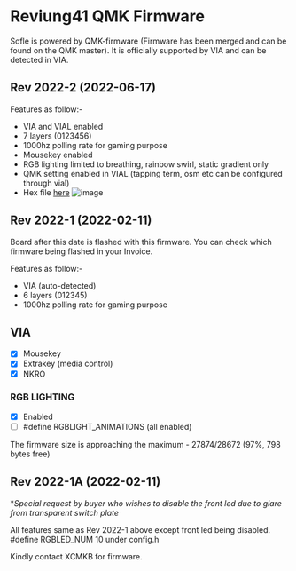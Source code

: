 # Reviung41 QMK Firmware

Sofle is powered by QMK-firmware (Firmware has been merged and can be found on the QMK master). It is officially supported by VIA and can be detected in VIA.

## Rev 2022-2 (2022-06-17)
Features as follow:-
- VIA and VIAL enabled
- 7 layers (0123456)
- 1000hz polling rate for gaming purpose
- Mousekey enabled
- RGB lighting limited to breathing, rainbow swirl, static gradient only
- QMK setting enabled in VIAL (tapping term, osm etc can be configured through vial)
- Hex file [here](https://drive.google.com/file/d/1VmdizF7vqNpGr--XcyHPtwOJQ__5qCoA/view?usp=sharing)
![image](https://user-images.githubusercontent.com/79617315/174203625-f9460959-7fc5-43fc-aae0-adfd2c6f3eb6.png)




## Rev 2022-1 (2022-02-11)
Board after this date is flashed with this firmware. You can check which firmware being flashed in your Invoice.

Features as follow:-
- VIA (auto-detected)
- 6 layers (012345)
- 1000hz polling rate for gaming purpose

## VIA
- [x] Mousekey
- [x] Extrakey (media control)
- [x] NKRO

### RGB LIGHTING
- [x] Enabled
- [ ] #define RGBLIGHT_ANIMATIONS (all enabled)

The firmware size is approaching the maximum - 27874/28672 (97%, 798 bytes free)

## Rev 2022-1A (2022-02-11)
**Special request by buyer who wishes to disable the front led due to glare from transparent switch plate*

All features same as Rev 2022-1 above except front led being disabled.
  #define RGBLED_NUM 10 under config.h




Kindly contact XCMKB for firmware.
